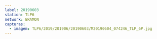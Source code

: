 ```yaml
---
label: 20190603
station: TLP6
network: BRAMON
capturas:
  - imagem: TLP6/2019/201906/20190603/M20190604_074246_TLP_6P.jpg
---
```


